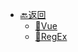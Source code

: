 * [🔙返回](/_index)
  * [📑Vue](DevNotes/vue.md "Notes for Vue.js")
  * [📑RegEx](DevNotes/regex.md "Notes for Regular Expression")
